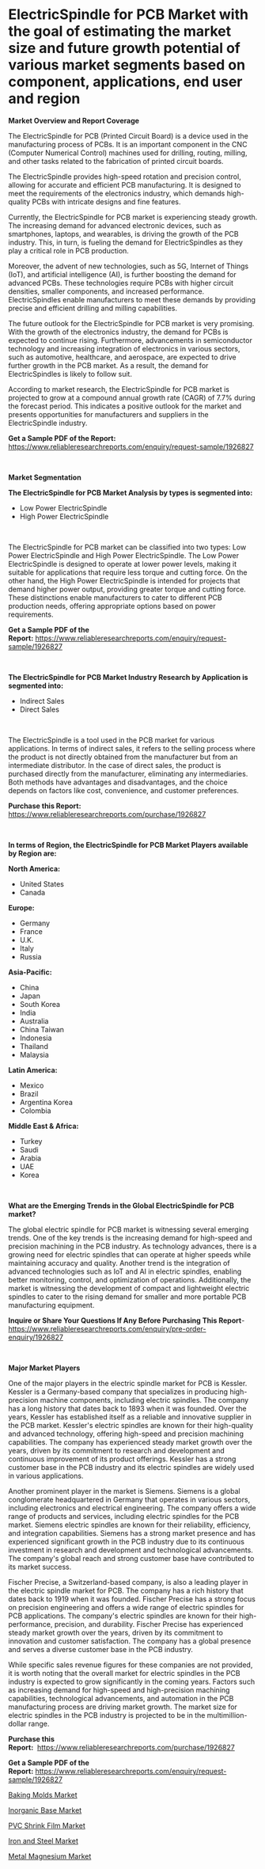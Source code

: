 <p><h1>ElectricSpindle for PCB Market with the goal of estimating the market size and future growth potential of various market segments based on component, applications, end user and region</h1></p><p><strong>Market Overview and Report Coverage</strong></p>
<p><p>The ElectricSpindle for PCB (Printed Circuit Board) is a device used in the manufacturing process of PCBs. It is an important component in the CNC (Computer Numerical Control) machines used for drilling, routing, milling, and other tasks related to the fabrication of printed circuit boards.</p><p>The ElectricSpindle provides high-speed rotation and precision control, allowing for accurate and efficient PCB manufacturing. It is designed to meet the requirements of the electronics industry, which demands high-quality PCBs with intricate designs and fine features.</p><p>Currently, the ElectricSpindle for PCB market is experiencing steady growth. The increasing demand for advanced electronic devices, such as smartphones, laptops, and wearables, is driving the growth of the PCB industry. This, in turn, is fueling the demand for ElectricSpindles as they play a critical role in PCB production.</p><p>Moreover, the advent of new technologies, such as 5G, Internet of Things (IoT), and artificial intelligence (AI), is further boosting the demand for advanced PCBs. These technologies require PCBs with higher circuit densities, smaller components, and increased performance. ElectricSpindles enable manufacturers to meet these demands by providing precise and efficient drilling and milling capabilities.</p><p>The future outlook for the ElectricSpindle for PCB market is very promising. With the growth of the electronics industry, the demand for PCBs is expected to continue rising. Furthermore, advancements in semiconductor technology and increasing integration of electronics in various sectors, such as automotive, healthcare, and aerospace, are expected to drive further growth in the PCB market. As a result, the demand for ElectricSpindles is likely to follow suit.</p><p>According to market research, the ElectricSpindle for PCB market is projected to grow at a compound annual growth rate (CAGR) of 7.7% during the forecast period. This indicates a positive outlook for the market and presents opportunities for manufacturers and suppliers in the ElectricSpindle industry.</p></p>
<p><strong>Get a Sample PDF of the Report:</strong> <a href="https://www.reliableresearchreports.com/enquiry/request-sample/1926827">https://www.reliableresearchreports.com/enquiry/request-sample/1926827</a></p>
<p>&nbsp;</p>
<p><strong>Market Segmentation</strong></p>
<p><strong>The ElectricSpindle for PCB Market Analysis by types is segmented into:</strong></p>
<p><ul><li>Low Power ElectricSpindle</li><li>High Power ElectricSpindle</li></ul></p>
<p>&nbsp;</p>
<p><p>The ElectricSpindle for PCB market can be classified into two types: Low Power ElectricSpindle and High Power ElectricSpindle. The Low Power ElectricSpindle is designed to operate at lower power levels, making it suitable for applications that require less torque and cutting force. On the other hand, the High Power ElectricSpindle is intended for projects that demand higher power output, providing greater torque and cutting force. These distinctions enable manufacturers to cater to different PCB production needs, offering appropriate options based on power requirements.</p></p>
<p><strong>Get a Sample PDF of the Report:</strong>&nbsp;<a href="https://www.reliableresearchreports.com/enquiry/request-sample/1926827">https://www.reliableresearchreports.com/enquiry/request-sample/1926827</a></p>
<p>&nbsp;</p>
<p><strong>The ElectricSpindle for PCB Market Industry Research by Application is segmented into:</strong></p>
<p><ul><li>Indirect Sales</li><li>Direct Sales</li></ul></p>
<p>&nbsp;</p>
<p><p>The ElectricSpindle is a tool used in the PCB market for various applications. In terms of indirect sales, it refers to the selling process where the product is not directly obtained from the manufacturer but from an intermediate distributor. In the case of direct sales, the product is purchased directly from the manufacturer, eliminating any intermediaries. Both methods have advantages and disadvantages, and the choice depends on factors like cost, convenience, and customer preferences.</p></p>
<p><strong>Purchase this Report:</strong>&nbsp; <a href="https://www.reliableresearchreports.com/purchase/1926827">https://www.reliableresearchreports.com/purchase/1926827</a></p>
<p>&nbsp;</p>
<p><strong>In terms of Region, the ElectricSpindle for PCB Market Players available by Region are:</strong></p>
<p>
    <p> <strong> North America: </strong>
        <ul>
            <li>United States</li>
            <li>Canada</li>
        </ul>
        </p> 
    <p> <strong> Europe: </strong>
        <ul>
            <li>Germany</li>
            <li>France</li>
            <li>U.K.</li>
            <li>Italy</li>
            <li>Russia</li>
        </ul>
        </p> 
    <p> <strong> Asia-Pacific: </strong>
        <ul>
            <li>China</li>
            <li>Japan</li>
            <li>South Korea</li>
            <li>India</li>
            <li>Australia</li>
            <li>China Taiwan</li>
            <li>Indonesia</li>
            <li>Thailand</li>
            <li>Malaysia</li>
        </ul>
        </p> 
    <p> <strong> Latin America: </strong>
        <ul>
            <li>Mexico</li>
            <li>Brazil</li>
            <li>Argentina Korea</li>
            <li>Colombia</li>
        </ul>
        </p> 
    <p> <strong> Middle East & Africa: </strong>
        <ul>
            <li>Turkey</li>
            <li>Saudi</li>
            <li>Arabia</li>
            <li>UAE</li>
            <li>Korea</li>
        </ul>
    </p>
    </p>
<p>&nbsp;</p>
<p><strong>What are the Emerging Trends in the Global ElectricSpindle for PCB market?</strong></p>
<p><p>The global electric spindle for PCB market is witnessing several emerging trends. One of the key trends is the increasing demand for high-speed and precision machining in the PCB industry. As technology advances, there is a growing need for electric spindles that can operate at higher speeds while maintaining accuracy and quality. Another trend is the integration of advanced technologies such as IoT and AI in electric spindles, enabling better monitoring, control, and optimization of operations. Additionally, the market is witnessing the development of compact and lightweight electric spindles to cater to the rising demand for smaller and more portable PCB manufacturing equipment.</p></p>
<p><strong>Inquire or Share Your Questions If Any Before Purchasing This Report</strong>- <a href="https://www.reliableresearchreports.com/enquiry/pre-order-enquiry/1926827">https://www.reliableresearchreports.com/enquiry/pre-order-enquiry/1926827</a></p>
<p>&nbsp;</p>
<p><strong>Major Market Players</strong></p>
<p><p>One of the major players in the electric spindle market for PCB is Kessler. Kessler is a Germany-based company that specializes in producing high-precision machine components, including electric spindles. The company has a long history that dates back to 1893 when it was founded. Over the years, Kessler has established itself as a reliable and innovative supplier in the PCB market. Kessler's electric spindles are known for their high-quality and advanced technology, offering high-speed and precision machining capabilities. The company has experienced steady market growth over the years, driven by its commitment to research and development and continuous improvement of its product offerings. Kessler has a strong customer base in the PCB industry and its electric spindles are widely used in various applications.</p><p>Another prominent player in the market is Siemens. Siemens is a global conglomerate headquartered in Germany that operates in various sectors, including electronics and electrical engineering. The company offers a wide range of products and services, including electric spindles for the PCB market. Siemens electric spindles are known for their reliability, efficiency, and integration capabilities. Siemens has a strong market presence and has experienced significant growth in the PCB industry due to its continuous investment in research and development and technological advancements. The company's global reach and strong customer base have contributed to its market success.</p><p>Fischer Precise, a Switzerland-based company, is also a leading player in the electric spindle market for PCB. The company has a rich history that dates back to 1919 when it was founded. Fischer Precise has a strong focus on precision engineering and offers a wide range of electric spindles for PCB applications. The company's electric spindles are known for their high-performance, precision, and durability. Fischer Precise has experienced steady market growth over the years, driven by its commitment to innovation and customer satisfaction. The company has a global presence and serves a diverse customer base in the PCB industry.</p><p>While specific sales revenue figures for these companies are not provided, it is worth noting that the overall market for electric spindles in the PCB industry is expected to grow significantly in the coming years. Factors such as increasing demand for high-speed and high-precision machining capabilities, technological advancements, and automation in the PCB manufacturing process are driving market growth. The market size for electric spindles in the PCB industry is projected to be in the multimillion-dollar range.</p></p>
<p><strong>Purchase this Report:</strong>&nbsp;&nbsp;<a href="https://www.reliableresearchreports.com/purchase/1926827">https://www.reliableresearchreports.com/purchase/1926827</a></p>
<p></p>
<p><strong>Get a Sample PDF of the Report:</strong>&nbsp;<a href="https://www.reliableresearchreports.com/enquiry/request-sample/1926827">https://www.reliableresearchreports.com/enquiry/request-sample/1926827</a></p>
<p><p><a href="https://github.com/gulaimolin/Market-Research-Report-List-1/blob/main/baking-molds-market.md">Baking Molds Market</a></p><p><a href="https://medium.com/@austynlemke1988/inorganic-base-market-share-evolution-and-market-growth-trends-2023-2030-12588495bdca">Inorganic Base Market</a></p><p><a href="https://github.com/ruslanpoljakovrd177/Market-Research-Report-List-1/blob/main/pvc-shrink-film-market.md">PVC Shrink Film Market</a></p><p><a href="https://medium.com/@caligoldner/decoding-iron-and-steel-market-metrics-market-share-trends-and-growth-patterns-d96506a52a64">Iron and Steel Market</a></p><p><a href="https://medium.com/@dessiefadel/metal-magnesium-market-competitive-analysis-market-trends-and-forecast-to-2030-8a612730229c">Metal Magnesium Market</a></p></p>